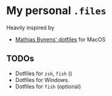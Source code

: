 # My personal `.files`

Heavily inspired by

- [Mathias Bynens' dotfiles](https://github.com/mathiasbynens/dotfiles) for MacOS

## TODOs

- Dotfiles for `zsh`, `fish` ()
- Dotfiles for Windows.
- Dotfiles for `fish` (optional)
